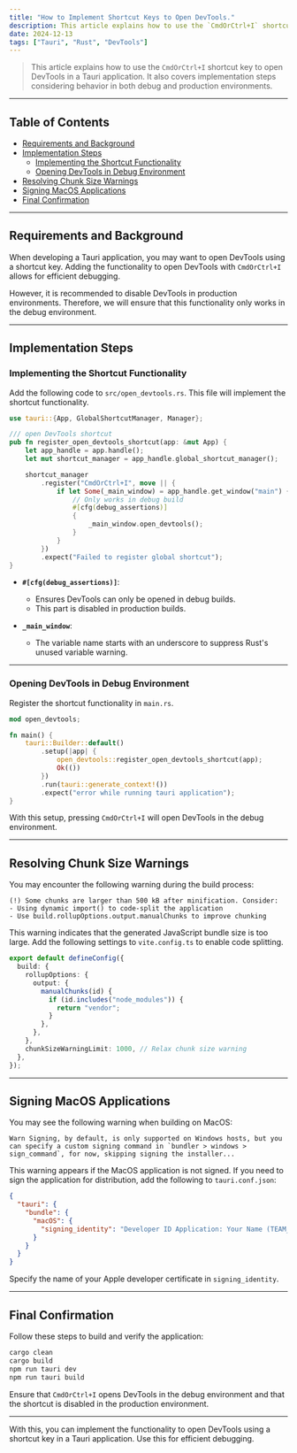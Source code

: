 ```yaml
---
title: "How to Implement Shortcut Keys to Open DevTools."
description: This article explains how to use the `CmdOrCtrl+I` shortcut key to open DevTools in a Tauri application. It also covers implementation steps considering behavior in both debug and production environments.
date: 2024-12-13
tags: ["Tauri", "Rust", "DevTools"]
---
```


> This article explains how to use the `CmdOrCtrl+I` shortcut key to open DevTools in a Tauri application. It also covers implementation steps considering behavior in both debug and production environments.

---

## Table of Contents

- [Requirements and Background](#requirements-and-background)
- [Implementation Steps](#implementation-steps)
  - [Implementing the Shortcut Functionality](#implementing-the-shortcut-functionality)
  - [Opening DevTools in Debug Environment](#opening-devtools-in-debug-environment)
- [Resolving Chunk Size Warnings](#resolving-chunk-size-warnings)
- [Signing MacOS Applications](#signing-macos-applications)
- [Final Confirmation](#final-confirmation)

---

## Requirements and Background

When developing a Tauri application, you may want to open DevTools using a shortcut key. Adding the functionality to open DevTools with `CmdOrCtrl+I` allows for efficient debugging.

However, it is recommended to disable DevTools in production environments. Therefore, we will ensure that this functionality only works in the debug environment.

---

## Implementation Steps

### Implementing the Shortcut Functionality

Add the following code to `src/open_devtools.rs`. This file will implement the shortcut functionality.

```rust
use tauri::{App, GlobalShortcutManager, Manager};

/// open DevTools shortcut
pub fn register_open_devtools_shortcut(app: &mut App) {
    let app_handle = app.handle();
    let mut shortcut_manager = app_handle.global_shortcut_manager();

    shortcut_manager
        .register("CmdOrCtrl+I", move || {
            if let Some(_main_window) = app_handle.get_window("main") {
                // Only works in debug build
                #[cfg(debug_assertions)]
                {
                    _main_window.open_devtools();
                }
            }
        })
        .expect("Failed to register global shortcut");
}
```

- **`#[cfg(debug_assertions)]`**:

  - Ensures DevTools can only be opened in debug builds.
  - This part is disabled in production builds.

- **`_main_window`**:
  - The variable name starts with an underscore to suppress Rust's unused variable warning.

---

### Opening DevTools in Debug Environment

Register the shortcut functionality in `main.rs`.

```rust
mod open_devtools;

fn main() {
    tauri::Builder::default()
        .setup(|app| {
            open_devtools::register_open_devtools_shortcut(app);
            Ok(())
        })
        .run(tauri::generate_context!())
        .expect("error while running tauri application");
}
```

With this setup, pressing `CmdOrCtrl+I` will open DevTools in the debug environment.

---

## Resolving Chunk Size Warnings

You may encounter the following warning during the build process:

```
(!) Some chunks are larger than 500 kB after minification. Consider:
- Using dynamic import() to code-split the application
- Use build.rollupOptions.output.manualChunks to improve chunking
```

This warning indicates that the generated JavaScript bundle size is too large. Add the following settings to `vite.config.ts` to enable code splitting.

```ts
export default defineConfig({
  build: {
    rollupOptions: {
      output: {
        manualChunks(id) {
          if (id.includes("node_modules")) {
            return "vendor";
          }
        },
      },
    },
    chunkSizeWarningLimit: 1000, // Relax chunk size warning
  },
});
```

---

## Signing MacOS Applications

You may see the following warning when building on MacOS:

```
Warn Signing, by default, is only supported on Windows hosts, but you can specify a custom signing command in `bundler > windows > sign_command`, for now, skipping signing the installer...
```

This warning appears if the MacOS application is not signed. If you need to sign the application for distribution, add the following to `tauri.conf.json`:

```json
{
  "tauri": {
    "bundle": {
      "macOS": {
        "signing_identity": "Developer ID Application: Your Name (TEAM_ID)"
      }
    }
  }
}
```

Specify the name of your Apple developer certificate in `signing_identity`.

---

## Final Confirmation

Follow these steps to build and verify the application:

```bash
cargo clean
cargo build
npm run tauri dev
npm run tauri build
```

Ensure that `CmdOrCtrl+I` opens DevTools in the debug environment and that the shortcut is disabled in the production environment.

---

With this, you can implement the functionality to open DevTools using a shortcut key in a Tauri application. Use this for efficient debugging.
